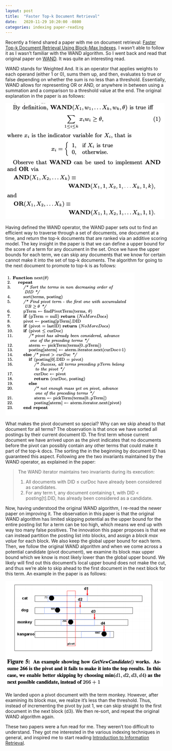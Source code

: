 ```yaml
---
layout: post
title:  "Faster Top-k Document Retrieval"
date:   2020-11-29 10:20:00 -0800
categories: indexing paper-reading
---
```


Recently a friend shared a paper with me on document retrieval: [Faster Top-k Document Retrieval Using Block-Max Indexes](http://engineering.nyu.edu/~suel/papers/bmw.pdf). I wasn’t able to follow it as I wasn’t familiar with the WAND algorithm. So I went back and read that original paper on [WAND](https://citeseerx.ist.psu.edu/viewdoc/download?doi=10.1.1.365.2939&rep=rep1&type=pdf). It was quite an interesting read.

WAND stands for Weighted And. It is an operator that  applies weights to each operand (either 1 or 0), sums them up, and then, evaluates to true or false depending on whether the sum is no less than a threshold. Essentially, WAND allows for representing OR or AND, or anywhere in between using a summation and a comparison to a threshold value at the end. The original explanation in the paper is as follows:

![WAND Operator Definition](/assets/wand-operator.png)

Having defined the WAND operator, the WAND paper sets out to find an efficient way to traverse through a set of documents, one document at a time, and return the top-k documents that are ranked via an additive scoring model. The key insight in the paper is that we can define a upper bound for the score of a term for any document in the set. Once we have the upper bounds for each term, we can skip any documents that we know for certain cannot make it into the set of top-k documents. The algorithm for going to the next document to promote to top-k is as follows:

![WAND Algorithm](/assets/wand-algorithm.png)

What makes the pivot document so special? Why can we skip ahead to that document for all terms? The observation is that once we have sorted all postings by their current document ID. The first term whose current document we have arrived upon as the pivot indicates that no documents before the pivot can possibly contain any other terms that could make it part of the top-k docs. The sorting the in the beginning by document ID has guaranteed this aspect.  Following are the two invariants maintained by the WAND operator, as explained in the paper:

> The WAND iterator maintains two invariants during its execution:
> 1. All documents with DID ≤ curDoc have already been considered as candidates.
> 2. For any term t, any document containing t, with DID < posting[t].DID, has already been considered as a candidate.

Now, having understood the original WAND algorithm, I re-read the newer paper on improving it. The observation in this paper is that the original WAND algorithm has limited skipping potential as the upper bound for the entire posting list for a term can be too high, which means we end up with way too many false positives. The innovation this paper proposes is that we can instead partition the posting list into blocks, and assign a *block max value* for each block. We also keep the global upper bound for each term. Then, we follow the original WAND algorithm and when we come across a potential candidate (pivot document), we examine its block max upper bound which we know is most likely lower than the global upper bound. We likely will find out this document’s local upper bound does not make the cut, and thus we’re able to skip ahead to the first document in the next block for this term. An example in the paper is as follows:

![BMW Algorithm](/assets/bmw-example.png)

We landed upon a pivot document with the term monkey. However, after examining its block max, we realize it’s less than the threshold. Thus, instead of incrementing the pivot by just 1, we can skip straight to the first document in the next block (d3). We then re-sort, and repeat the original WAND algorithm again.

These two papers were a fun read for me. They weren’t too difficult to understand. They got me interested in the various indexing techniques in general, and inspired me to start reading [Introduction to Information Retrieval](https://nlp.stanford.edu/IR-book/information-retrieval-book.html).
